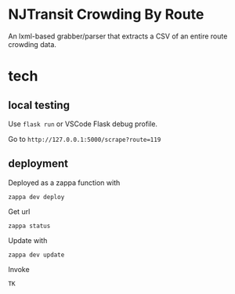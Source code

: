 # NJTransit Crowding By Route

An lxml-based grabber/parser that extracts a CSV of an entire route crowding data.

# tech

## local testing

Use `flask run` or VSCode Flask debug profile.

Go to `http://127.0.0.1:5000/scrape?route=119`

## deployment

Deployed as a zappa function with

```
zappa dev deploy
```

Get url
```
zappa status
```


Update with

```
zappa dev update
```

Invoke 

```
TK
```
